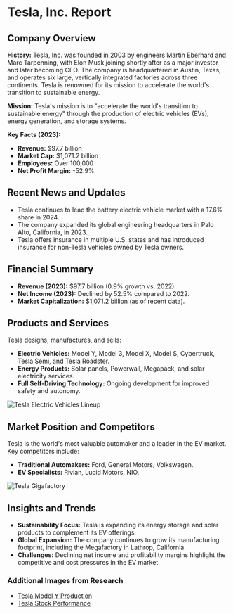# Tesla, Inc. Report

## Company Overview

**History:**
Tesla, Inc. was founded in 2003 by engineers Martin Eberhard and Marc Tarpenning, with Elon Musk joining shortly after as a major investor and later becoming CEO. The company is headquartered in Austin, Texas, and operates six large, vertically integrated factories across three continents. Tesla is renowned for its mission to accelerate the world's transition to sustainable energy.

**Mission:**
Tesla's mission is to "accelerate the world's transition to sustainable energy" through the production of electric vehicles (EVs), energy generation, and storage systems.

**Key Facts (2023):**
- **Revenue:** $97.7 billion
- **Market Cap:** $1,071.2 billion
- **Employees:** Over 100,000
- **Net Profit Margin:** -52.9%

## Recent News and Updates
- Tesla continues to lead the battery electric vehicle market with a 17.6% share in 2024.
- The company expanded its global engineering headquarters in Palo Alto, California, in 2023.
- Tesla offers insurance in multiple U.S. states and has introduced insurance for non-Tesla vehicles owned by Tesla owners.

## Financial Summary
- **Revenue (2023):** $97.7 billion (0.9% growth vs. 2022)
- **Net Income (2023):** Declined by 52.5% compared to 2022.
- **Market Capitalization:** $1,071.2 billion (as of recent data).

## Products and Services
Tesla designs, manufactures, and sells:
- **Electric Vehicles:** Model Y, Model 3, Model X, Model S, Cybertruck, Tesla Semi, and Tesla Roadster.
- **Energy Products:** Solar panels, Powerwall, Megapack, and solar electricity services.
- **Full Self-Driving Technology:** Ongoing development for improved safety and autonomy.

![Tesla Electric Vehicles Lineup](https://api.together.ai/shrt/JDWrx0edvkDWKEiQ)

## Market Position and Competitors
Tesla is the world's most valuable automaker and a leader in the EV market. Key competitors include:
- **Traditional Automakers:** Ford, General Motors, Volkswagen.
- **EV Specialists:** Rivian, Lucid Motors, NIO.

![Tesla Gigafactory](https://api.together.ai/shrt/ZqBVG5D4h1JrCZCR)

## Insights and Trends
- **Sustainability Focus:** Tesla is expanding its energy storage and solar products to complement its EV offerings.
- **Global Expansion:** The company continues to grow its manufacturing footprint, including the Megafactory in Lathrop, California.
- **Challenges:** Declining net income and profitability margins highlight the competitive and cost pressures in the EV market.

### Additional Images from Research
- [Tesla Model Y Production](https://www.marketresearchfuture.com/uploads/new_news_image/Tesla_Model_Y_and_tesla_Model_3_Production.jpg)
- [Tesla Stock Performance](https://wordpress-ekww0cgc4g4wgkww0kkcsksg.dbi099029zkw.dbinvesting.com/wp-content/uploads/2023/09/Tesla-Stock.png)